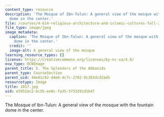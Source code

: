 ```yaml
---
content_type: resource
description: 'The Mosque of Ibn-Tulun: A general view of the mosque with the fountain
  dome in the center.'
file: /courses/4-614-religious-architecture-and-islamic-cultures-fall-2002/e5952ac2bc5bee8cfa355753291d1b47_1017.jpg
file_type: image/jpeg
image_metadata:
  caption: 'The Mosque of Ibn-Tulun: A general view of the mosque with the fountain
    dome in the center.'
  credit: ''
  image-alt: A general view of the mosque
learning_resource_types: []
license: https://creativecommons.org/licenses/by-nc-sa/4.0/
ocw_type: OCWImage
parent_title: 5. The Splendors of the Abbasids
parent_type: CourseSection
parent_uid: 44e81cb2-d4e8-4c7c-2702-9c303dcd2ad5
resourcetype: Image
title: 1017.jpg
uid: e5952ac2-bc5b-ee8c-fa35-5753291d1b47
---
```

The Mosque of Ibn-Tulun: A general view of the mosque with the fountain dome in the center.